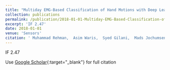 ```yaml
---
title: "Multiday EMG-Based Classification of Hand Motions with Deep Learning Techniques"
collection: publications
permalink: /publication/2018-01-01-Multiday-EMG-Based-Classification-of-Hand-Motions-with-Deep-Learning-Techniques
excerpt: 'IF 2.47'
date: 2018-01-01
venue: 'Sensors'
citation: ' Muhammad Rehman,  Asim Waris,  Syed Gilani,  Mads Jochumsen,  Imran Niazi,  Mohsin Jamil,  Dario Farina,  Ernest Kamavuako, &quot;Multiday EMG-Based Classification of Hand Motions with Deep Learning Techniques.&quot; Sensors, 2018.'
---
```

IF 2.47

Use [Google Scholar](https://scholar.google.com/scholar?q=Multiday+EMG+Based+Classification+of+Hand+Motions+with+Deep+Learning+Techniques){:target="_blank"} for full citation